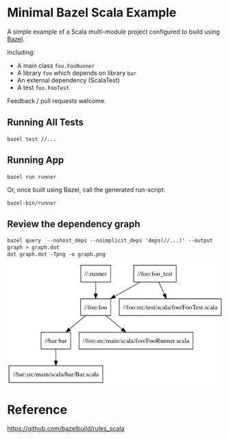 # Minimal Bazel Scala Example

A simple example of a Scala multi-module project
configured to build using [Bazel](https://www.bazel.build).

Including:

* A main class `foo.FooRunner`
* A library `foo` which depends on library `bar`
* An external dependency (ScalaTest)
* A test `foo.FooTest`

Feedback / pull requests welcome.

## Running All Tests

    bazel test //...

## Running App

    bazel run runner

Or, once built using Bazel, call the generated run-script:

    bazel-bin/runner

## Review the dependency graph

    bazel query  --nohost_deps --noimplicit_deps 'deps(//...)' --output graph > graph.dot
    dot graph.dot -Tpng -o graph.png

![Graph](graph.png)

# Reference

https://github.com/bazelbuild/rules_scala